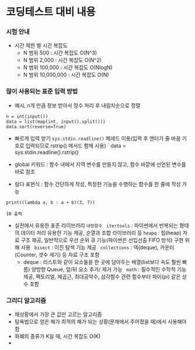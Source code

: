 # 코딩테스트 대비 내용

### 시험 안내
- 시간 제한 별 시간 복잡도
  - N 범위 500 : 시간 복잡도 O(N^3)
  - N 범위 2,000 : 시간 복잡도 O(N^2)
  - N 범위 100,000 : 시간 복잡도 O(NlogN)
  - N 범위 10,000,000 : 시간 복잡도 O(N)

### 많이 사용되는 표준 입력 방법

- 예시, n개 만큼 정보 받아서 정수 처리 후 내림차순으로 정렬
```
n = int(input())
data = list(map(int, input().split()))
data.sort(reverse=True)
```

- 빠르게 입력 받기
`sys.stdin.readline()` 메세드 이용(입력 후 엔터가 줄 바꿈 기호로 입력되므로 rstrip() 메서드 함께 사용)
` data = sys.stdin.readline().rstrip()

- global 키워드 : 함수 내에서 지역 변수를 만들지 않고, 함수 바깥에 선언된 변수를 바로 참조
- 람다 표현식 : 함수 간단하게 작성, 특정한 기능을 수행하는 함수를 한 줄에 작성 가능
```
print((lambda a, b : a + b)(3, 7))

10 출력
```

- 실전에서 유용한 표준 라이브러리
` 내장함수 `
` itertools` : 파이썬에서 반복되는 형태의 데이터 처리 유용한 기능 제공, 순열과 조합 라이브러리 등
` heapq ` : 힙(heap) 자료 구조 제공, 일반적으로 우선 순위 큐 기능(파이썬은 선입선출 FIFO 방식) 구현 위해 사용
` bisect` : 이진 탐색 기능 제공
` collections` : 덱(deque), 카운터(Counter, 갯수 세기) 등 자료 구조 포함
   - deque : 리스트와 같이 요소들을 한 곳에 담아두는 배열(list보다 속도 훨씬 빠름) 양방향 Queue, 앞/뒤 요소 추가/ 제거 가능
` math` : 필수적인 수학적 기능 제공, 팩토리얼, 제곱근, 최대공약수, 삼각함수 관련 함수부터 파이(pi) 같은 상수 포함

### 그리디 알고리즘

- 매상황에서 가장 큰 값만 고르는 알고리즘
- 탐욕법으로 얻은 해가 최적의 해가 되는 상황(문제에서 주어졌을 때)에서 사용해야함
- 화폐의 종류가 K일 때, 시간 복잡도 O(K)
- 
